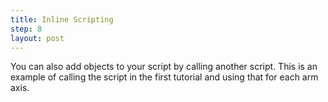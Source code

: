 ```yaml
---
title: Inline Scripting
step: 8
layout: post
---
```


You can also add objects to your script by calling another script. This is an example of calling the script in the first tutorial and using that for each arm axis. 

<script src="https://gist.github.com/madhephaestus/4139e25c910b93e82732.js"></script>